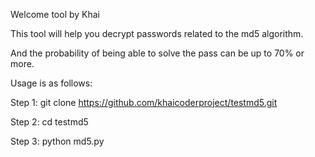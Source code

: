 Welcome tool by Khai

This tool will help you decrypt passwords related to the md5 algorithm.

And the probability of being able to solve the pass can be up to 70% or more.

Usage is as follows:

Step 1: git clone https://github.com/khaicoderproject/testmd5.git

Step 2: cd testmd5

Step 3: python md5.py
